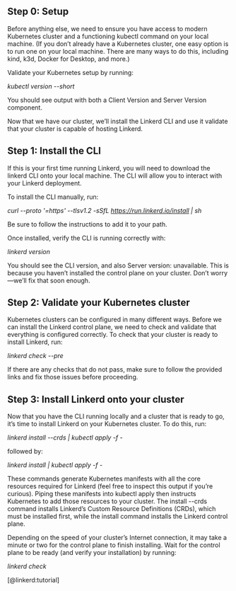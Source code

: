 ## Step 0: Setup
Before anything else, we need to ensure you have access to modern Kubernetes cluster and a functioning kubectl command on your local machine. (If you don’t already have a Kubernetes cluster, one easy option is to run one on your local machine. There are many ways to do this, including kind, k3d, Docker for Desktop, and more.)

Validate your Kubernetes setup by running:

*kubectl version --short*

You should see output with both a Client Version and Server Version component.

Now that we have our cluster, we’ll install the Linkerd CLI and use it validate that your cluster is capable of hosting Linkerd.

## Step 1: Install the CLI
If this is your first time running Linkerd, you will need to download the linkerd CLI onto your local machine. The CLI will allow you to interact with your Linkerd deployment.

To install the CLI manually, run:

*curl --proto '=https' --tlsv1.2 -sSfL https://run.linkerd.io/install | sh*

Be sure to follow the instructions to add it to your path.

Once installed, verify the CLI is running correctly with:

*linkerd version*

You should see the CLI version, and also Server version: unavailable. This is because you haven’t installed the control plane on your cluster. Don’t worry—we’ll fix that soon enough.

## Step 2: Validate your Kubernetes cluster
Kubernetes clusters can be configured in many different ways. Before we can install the Linkerd control plane, we need to check and validate that everything is configured correctly. To check that your cluster is ready to install Linkerd, run:

*linkerd check --pre*

If there are any checks that do not pass, make sure to follow the provided links and fix those issues before proceeding.

## Step 3: Install Linkerd onto your cluster

Now that you have the CLI running locally and a cluster that is ready to go, it’s time to install Linkerd on your Kubernetes cluster. To do this, run:

*linkerd install --crds | kubectl apply -f -*

followed by:

*linkerd install | kubectl apply -f -*

These commands generate Kubernetes manifests with all the core resources required for Linkerd (feel free to inspect this output if you’re curious). Piping these manifests into kubectl apply then instructs Kubernetes to add those resources to your cluster. The install --crds command installs Linkerd’s Custom Resource Definitions (CRDs), which must be installed first, while the install command installs the Linkerd control plane.

Depending on the speed of your cluster’s Internet connection, it may take a minute or two for the control plane to finish installing. Wait for the control plane to be ready (and verify your installation) by running:

*linkerd check*

[@linkerd:tutorial]